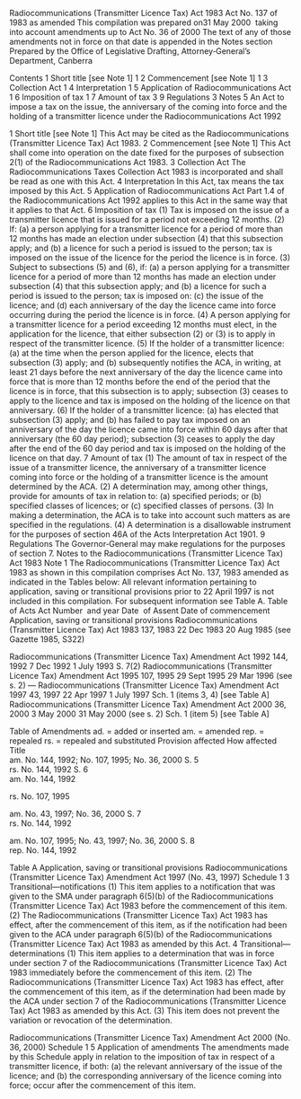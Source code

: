 
Radiocommunications (Transmitter Licence Tax) Act 1983
Act No. 137 of 1983 as amended
This compilation was prepared on31 May 2000  taking into account amendments up to Act No. 36 of 2000
The text of any of those amendments not in force on that date is appended in the Notes section
Prepared by the Office of Legislative Drafting, Attorney‑General’s Department, Canberra
  
  
  
Contents
1	Short title [see Note 1]	1
2	Commencement [see Note 1]	1
3	Collection Act	1
4	Interpretation	1
5	Application of Radiocommunications Act	1
6	Imposition of tax	1
7	Amount of tax	3
9	Regulations	3
Notes		5
An Act to impose a tax on the issue, the anniversary of the coming into force and the holding of a transmitter licence under the Radiocommunications Act 1992
  
  
1  Short title [see Note 1]
		This Act may be cited as the Radiocommunications (Transmitter Licence Tax) Act 1983.
2  Commencement [see Note 1]
		This Act shall come into operation on the date fixed for the purposes of subsection 2(1) of the Radiocommunications Act 1983.
3  Collection Act
		The Radiocommunications Taxes Collection Act 1983 is incorporated and shall be read as one with this Act.
4  Interpretation
		In this Act, tax means the tax imposed by this Act.
5  Application of Radiocommunications Act
		Part 1.4 of the Radiocommunications Act 1992 applies to this Act in the same way that it applies to that Act.
6  Imposition of tax
	(1)	Tax is imposed on the issue of a transmitter licence that is issued for a period not exceeding 12 months.
	(2)	If:
	(a)	a person applying for a transmitter licence for a period of more than 12 months has made an election under subsection (4) that this subsection apply; and
	(b)	a licence for such a period is issued to the person;
tax is imposed on the issue of the licence for the period the licence is in force.
	(3)	Subject to subsections (5) and (6), if:
	(a)	a person applying for a transmitter licence for a period of more than 12 months has made an election under subsection (4) that this subsection apply; and
	(b)	a licence for such a period is issued to the person;
tax is imposed on:
	(c)	the issue of the licence; and
	(d)	each anniversary of the day the licence came into force occurring during the period the licence is in force.
	(4)	A person applying for a transmitter licence for a period exceeding 12 months must elect, in the application for the licence, that either subsection (2) or (3) is to apply in respect of the transmitter licence.
	(5)	If the holder of a transmitter licence:
	(a)	at the time when the person applied for the licence, elects that subsection (3) apply; and
	(b)	subsequently notifies the ACA, in writing, at least 21 days before the next anniversary of the day the licence came into force that is more than 12 months before the end of the period that the licence is in force, that this subsection is to apply;
subsection (3) ceases to apply to the licence and tax is imposed on the holding of the licence on that anniversary.
	(6)	If the holder of a transmitter licence:
	(a)	has elected that subsection (3) apply; and
	(b)	has failed to pay tax imposed on an anniversary of the day the licence came into force within 60 days after that anniversary (the 60 day period);
subsection (3) ceases to apply the day after the end of the 60 day period and tax is imposed on the holding of the licence on that day.
7  Amount of tax
	(1)	The amount of tax in respect of the issue of a transmitter licence, the anniversary of a transmitter licence coming into force or the holding of a transmitter licence is the amount determined by the ACA.
	(2)	A determination may, among other things, provide for amounts of tax in relation to:
	(a)	specified periods; or
	(b)	specified classes of licences; or
	(c)	specified classes of persons.
	(3)	In making a determination, the ACA is to take into account such matters as are specified in the regulations.
	(4)	A determination is a disallowable instrument for the purposes of section 46A of the Acts Interpretation Act 1901.
9  Regulations
		The Governor‑General may make regulations for the purposes of section 7.
Notes to the Radiocommunications (Transmitter Licence Tax) Act 1983
Note 1
The Radiocommunications (Transmitter Licence Tax) Act 1983 as shown in this compilation comprises Act No. 137, 1983 amended as indicated in the Tables below:
All relevant information pertaining to application, saving or transitional provisions prior to 22 April 1997 is not included in this compilation. For subsequent information see Table A.
Table of Acts
Act
Number  and year
Date  of Assent
Date of commencement
Application, saving or transitional provisions
Radiocommunications (Transmitter Licence Tax) Act 1983
137, 1983
22 Dec 1983
20 Aug 1985 (see Gazette 1985, S322)

Radiocommunications (Transmitter Licence Tax) Amendment Act 1992
144, 1992
7 Dec 1992
1 July 1993
S. 7(2)
Radiocommunications (Transmitter Licence Tax) Amendment Act 1995
107, 1995
29 Sept 1995
29 Mar 1996 (see s. 2)
—
Radiocommunications (Transmitter Licence Tax) Amendment Act 1997
43, 1997
22 Apr 1997
1 July 1997
Sch. 1 (items 3, 4) [see Table A]
Radiocommunications (Transmitter Licence Tax) Amendment Act 2000
36, 2000
3 May 2000
31 May 2000 (see s. 2)
Sch. 1 (item 5) [see Table A]

Table of Amendments
ad. = added or inserted      am. = amended      rep. = repealed      rs. = repealed and substituted
Provision affected
How affected
Title 	
am. No. 144, 1992; No. 107, 1995; No. 36, 2000
S. 5 	
rs. No. 144, 1992
S. 6 	
am. No. 144, 1992

rs. No. 107, 1995

am. No. 43, 1997; No. 36, 2000 
S. 7 	
rs. No. 144, 1992

am. No. 107, 1995; No. 43, 1997; No. 36, 2000
S. 8 	
rep. No. 144, 1992

Table A
Application, saving or transitional provisions
Radiocommunications (Transmitter Licence Tax) Amendment Act 1997 (No. 43, 1997)
Schedule 1
3  Transitional—notifications
(1)	This item applies to a notification that was given to the SMA under paragraph 6(5)(b) of the Radiocommunications (Transmitter Licence Tax) Act 1983 before the commencement of this item.
(2)	The Radiocommunications (Transmitter Licence Tax) Act 1983 has effect, after the commencement of this item, as if the notification had been given to the ACA under paragraph 6(5)(b) of the Radiocommunications (Transmitter Licence Tax) Act 1983 as amended by this Act.
4  Transitional—determinations
(1)	This item applies to a determination that was in force under section 7 of the Radiocommunications (Transmitter Licence Tax) Act 1983 immediately before the commencement of this item.
(2)	The Radiocommunications (Transmitter Licence Tax) Act 1983 has effect, after the commencement of this item, as if the determination had been made by the ACA under section 7 of the Radiocommunications (Transmitter Licence Tax) Act 1983 as amended by this Act.
(3)	This item does not prevent the variation or revocation of the determination.

Radiocommunications (Transmitter Licence Tax) Amendment Act 2000 (No. 36, 2000)
Schedule 1
5  Application of amendments
The amendments made by this Schedule apply in relation to the imposition of tax in respect of a transmitter licence, if both:
	(a)	the relevant anniversary of the issue of the licence; and
	(b)	the corresponding anniversary of the licence coming into force;
occur after the commencement of this item.
